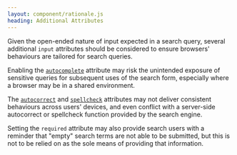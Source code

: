```yaml
---
layout: component/rationale.js
heading: Additional Attributes
---
```


Given the open-ended nature of input expected in a search query, several additional `input` attributes should be considered to ensure browsers' behaviours are tailored for search queries.

Enabling the [`autocomplete`](https://developer.mozilla.org/en-US/docs/Web/HTML/Attributes/autocomplete) attribute may risk the unintended exposure of sensitive queries for subsequent uses of the search form, especially where a browser may be in a shared environment.

The [`autocorrect`](https://developer.mozilla.org/en-US/docs/Web/HTML/Attributes/autocorrect) and [`spellcheck`](https://developer.mozilla.org/en-US/docs/Web/HTML/Attributes/spellcheck) attributes may not deliver consistent behaviours across users' devices, and even conflict with a server-side autocorrect or spellcheck function provided by the search engine.

Setting the `required` attribute may also provide search users with a reminder that "empty" search terms are not able to be submitted, but this is not to be relied on as the sole means of providing that information.
